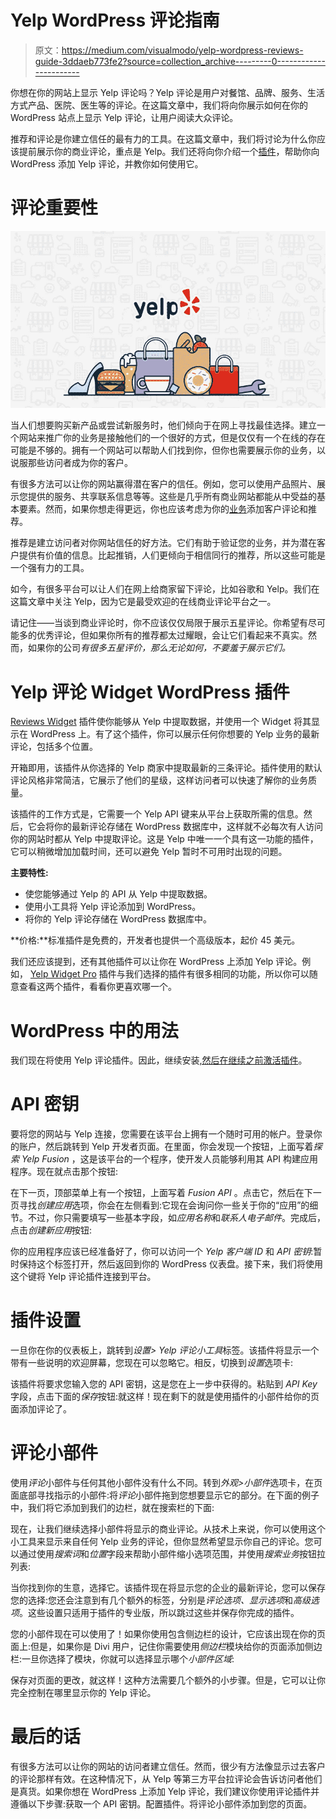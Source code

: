 # Yelp WordPress 评论指南

> 原文：<https://medium.com/visualmodo/yelp-wordpress-reviews-guide-3ddaeb773fe2?source=collection_archive---------0----------------------->

你想在你的网站上显示 Yelp 评论吗？Yelp 评论是用户对餐馆、品牌、服务、生活方式产品、医院、医生等的评论。在这篇文章中，我们将向你展示如何在你的 WordPress 站点上显示 Yelp 评论，让用户阅读大众评论。

推荐和评论是你建立信任的最有力的工具。在这篇文章中，我们将讨论为什么你应该提前展示你的商业评论，重点是 Yelp。我们还将向你介绍一个[插件](https://visualmodo.com/)，帮助你向 WordPress 添加 Yelp 评论，并教你如何使用它。

# 评论重要性

![](img/8facbcf13e3437991ea7538f6cb5600b.png)

当人们想要购买新产品或尝试新服务时，他们倾向于在网上寻找最佳选择。建立一个网站来推广你的业务是接触他们的一个很好的方式，但是仅仅有一个在线的存在可能是不够的。拥有一个网站可以帮助人们找到你，但你也需要展示你的业务，以说服那些访问者成为你的客户。

有很多方法可以让你的网站赢得潜在客户的信任。例如，您可以使用产品照片、展示您提供的服务、共享联系信息等等。这些是几乎所有商业网站都能从中受益的基本要素。然而，如果你想走得更远，你也应该考虑为你的[业务](https://visualmodo.com/blog/)添加客户评论和推荐。

推荐是建立访问者对你网站信任的好方法。它们有助于验证您的业务，并为潜在客户提供有价值的信息。比起推销，人们更倾向于相信同行的推荐，所以这些可能是一个强有力的工具。

如今，有很多平台可以让人们在网上给商家留下评论，比如谷歌和 Yelp。我们在这篇文章中关注 Yelp，因为它是最受欢迎的在线商业评论平台之一。

请记住——当谈到商业评论时，你不应该仅仅局限于展示五星评论。你希望有尽可能多的优秀评论，但如果你所有的推荐都太过耀眼，会让它们看起来不真实。然而，如果你的公司*有很多五星评价，那么无论如何，不要羞于展示它们。*

# Yelp 评论 Widget WordPress 插件

[Reviews Widget](https://wordpress.org/plugins/widget-yelp-reviews/) 插件使你能够从 Yelp 中提取数据，并使用一个 Widget 将其显示在 WordPress 上。有了这个插件，你可以展示任何你想要的 Yelp 业务的最新评论，包括多个位置。

开箱即用，该插件从你选择的 Yelp 商家中提取最新的三条评论。插件使用的默认评论风格非常简洁，它展示了他们的星级，这样访问者可以快速了解你的业务质量。

该插件的工作方式是，它需要一个 Yelp API 键来从平台上获取所需的信息。然后，它会将你的最新评论存储在 WordPress 数据库中，这样就不必每次有人访问你的网站时都从 Yelp 中提取评论。这是 Yelp 中唯一一个具有这一功能的插件，它可以稍微增加加载时间，还可以避免 Yelp 暂时不可用时出现的问题。

**主要特性:**

*   使您能够通过 Yelp 的 API 从 Yelp 中提取数据。
*   使用小工具将 Yelp 评论添加到 WordPress。
*   将你的 Yelp 评论存储在 WordPress 数据库中。

**价格:**标准插件是免费的，开发者也提供一个高级版本，起价 45 美元。

我们还应该提到，还有其他插件可以让你在 WordPress 上添加 Yelp 评论。例如， [Yelp Widget Pro](https://wordpress.org/plugins/yelp-widget-pro/) 插件与我们选择的插件有很多相同的功能，所以你可以随意查看这两个插件，看看你更喜欢哪一个。

# WordPress 中的用法

我们现在将使用 Yelp 评论插件。因此，继续安装[,然后在继续之前激活插件](https://codex.wordpress.org/Managing_Plugins#Installing_Plugins)。

# API 密钥

要将您的网站与 Yelp 连接，您需要在该平台上拥有一个随时可用的帐户。登录你的账户，然后跳转到 Yelp 开发者页面。在里面，你会发现一个按钮，上面写着*探索 Yelp Fusion* ，这是该平台的一个程序，使开发人员能够利用其 API 构建应用程序。现在就点击那个按钮:

在下一页，顶部菜单上有一个按钮，上面写着 *Fusion API* 。点击它，然后在下一页寻找*创建应用*选项，你会在左侧看到:它现在会询问你一些关于你的“应用”的细节。不过，你只需要填写一些基本字段，如*应用名称*和*联系人电子邮件*。完成后，点击*创建新应用*按钮:

你的应用程序应该已经准备好了，你可以访问一个 *Yelp 客户端 ID* 和 *API 密钥*:暂时保持这个标签打开，然后返回到你的 WordPress 仪表盘。接下来，我们将使用这个键将 Yelp 评论插件连接到平台。

# 插件设置

一旦你在你的仪表板上，跳转到*设置> Yelp 评论小工具*标签。该插件将显示一个带有一些说明的欢迎屏幕，您现在可以忽略它。相反，切换到*设置*选项卡:

该插件将要求您输入您的 API 密钥，这是您在上一步中获得的。粘贴到 *API Key* 字段，点击下面的*保存*按钮:就这样！现在剩下的就是使用插件的小部件给你的页面添加评论了。

# 评论小部件

使用*评论*小部件与任何其他小部件没有什么不同。转到*外观>小部件*选项卡，在页面底部寻找指示的小部件:将*评论*小部件拖到您想要显示它的部分。在下面的例子中，我们将它添加到我们的边栏，就在搜索栏的下面:

现在，让我们继续选择小部件将显示的商业评论。从技术上来说，你可以使用这个小工具来显示来自任何 Yelp 业务的评论，但你显然希望显示你自己的评论。您可以通过使用*搜索词*和*位置*字段来帮助小部件缩小选项范围，并使用*搜索业务*按钮拉列表:

当你找到你的生意，选择它。该插件现在将显示您的企业的最新评论，您可以保存您的选择:您还会注意到有几个额外的标签，分别是*评论选项、显示选项*和*高级选项*。这些设置只适用于插件的专业版，所以跳过这些并保存你完成的插件。

您的小部件现在可以使用了！如果你使用包含侧边栏的设计，它应该出现在你的页面上:但是，如果你是 Divi 用户，记住你需要使用*侧边栏*模块给你的页面添加侧边栏:一旦你选择了模块，你就可以选择显示哪个*小部件区域*:

保存对页面的更改，就这样！这种方法需要几个额外的小步骤。但是，它可以让你完全控制在哪里显示你的 Yelp 评论。

# 最后的话

有很多方法可以让你的网站的访问者建立信任。然而，很少有方法像显示过去客户的评论那样有效。在这种情况下，从 Yelp 等第三方平台拉评论会告诉访问者他们是真货。如果你想在 WordPress 上添加 Yelp 评论，我们建议你使用评论插件并遵循以下步骤:获取一个 API 密钥。配置插件。将评论小部件添加到您的页面。